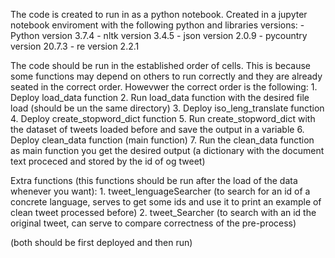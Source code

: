 The code is created to run in as a python notebook. 
Created in a jupyter notebook enviroment with the following python and libraries versions:
	- Python version 3.7.4
	- nltk version 3.4.5
	- json version 2.0.9
	- pycountry version 20.7.3
	- re version 2.2.1

The code should be run in the established order of cells.
This is because some functions may depend on others to run correctly and they are already seated in the correct order.
Howevwer the correct order is the following:
	1. Deploy load_data function
	2. Run load_data function with the desired file load (should be un the same directory)
	3. Deploy iso_leng_translate function
	4. Deploy create_stopword_dict function
	5. Run create_stopword_dict with the dataset of tweets loaded before and save the output in a variable
	6. Deploy clean_data function (main function)
	7. Run the clean_data function as main function you get the desired output (a dictionary with the document text proceced and stored by the id of og tweet)

Extra functions (this functions should be run after the load of the data whenever you want):
	1. tweet_lenguageSearcher (to search for an id of a concrete language, serves to get some ids and use it to print an example of clean tweet processed before)
	2. tweet_Searcher (to search with an id the original tweet, can serve to compare correctness of the pre-process)

(both should be first deployed and then run)

